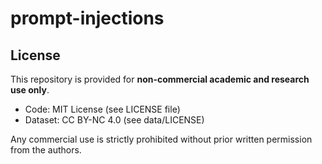 # prompt-injections

## License

This repository is provided for **non-commercial academic and research use only**.

- Code: MIT License (see LICENSE file)
- Dataset: CC BY-NC 4.0 (see data/LICENSE)

Any commercial use is strictly prohibited without prior written permission from the authors.
